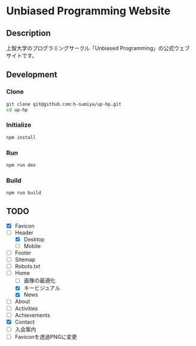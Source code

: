 # Unbiased Programming Website

## Description
上智大学のプログラミングサークル「Unbiased Programming」の公式ウェブサイトです。

## Development

### Clone
```bash
git clone git@github.com:h-sumiya/up-hp.git
cd up-hp
```

### Initialize
```bash
npm install
```

### Run
```bash
npm run dev
```

### Build
```bash
npm run build
```

## TODO

- [x] Favicon
- [ ] Header
    - [x] Desktop
    - [ ] Mobile
- [ ] Footer
- [ ] Sitemap
- [ ] Robots.txt
- [ ] Home
    - [ ] 画像の最適化
    - [x] キービジュアル
    - [x] News
- [ ] About
- [ ] Activities
- [ ] Achievements
- [x] Contact
- [ ] 入会案内
- [ ] Faviconを透過PNGに変更
